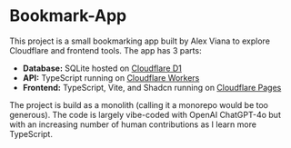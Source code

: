 # Bookmark-App

This project is a small bookmarking app built by Alex Viana to explore Cloudflare and frontend tools. The app has 3 parts:

- **Database:** SQLite hosted on [Cloudflare D1](https://developers.cloudflare.com/d1/)
- **API:** TypeScript running on [Cloudflare Workers](https://developers.cloudflare.com/workers/)
- **Frontend:** TypeScript, Vite, and Shadcn running on [Cloudflare Pages](https://developers.cloudflare.com/pages/)

The project is build as a monolith (calling it a monorepo would be too generous). The code is largely vibe-coded with OpenAI ChatGPT-4o but with an increasing number of human contributions as I learn more TypeScript.
